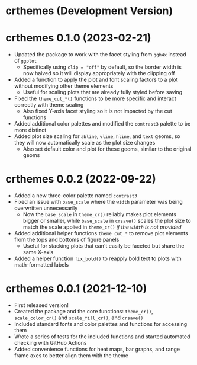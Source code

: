 # crthemes (Development Version)

# crthemes 0.1.0 (2023-02-21)

- Updated the package to work with the facet styling from `ggh4x` instead of `ggplot`
    - Specifically using `clip = "off"` by default, so the border width is now halved so it will display appropriately with the clipping off
- Added a function to apply the plot and font scaling factors to a plot without modifying other theme elements
    - Useful for scaling plots that are already fully styled before saving
- Fixed the `theme_cut_*()` functions to be more specific and interact correctly with theme scaling
    - Also fixed Y-axis facet styling so it is not impacted by the cut functions
- Added additional color palettes and modified the `contrast3` palette to be more distinct
- Added plot size scaling for `abline`, `vline`, `hline`, and `text` geoms, so they will now automatically scale as the plot size changes
    - Also set default color and plot for these geoms, similar to the original geoms

# crthemes 0.0.2 (2022-09-22)

- Added a new three-color palette named `contrast3`
- Fixed an issue with `base_scale` where the `width` parameter was being overwritten unnecessarily
    - Now the `base_scale` in `theme_cr()` reliably makes plot elements bigger or smaller, while `base_scale` in `crsave()` scales the plot size to match the scale applied in `theme_cr()` *if the `width` is not provided*
- Added additional helper functions `theme_cut_*` to remove plot elements from the tops and bottoms of figure panels
    - Useful for stacking plots that can't easily be faceted but share the same X-axis
- Added a helper function `fix_bold()` to reapply bold text to plots with math-formatted labels

# crthemes 0.0.1 (2021-12-10)

- First released version!
- Created the package and the core functions: `theme_cr()`, `scale_color_cr()` and `scale_fill_cr()`, and `crsave()`
- Included standard fonts and color palettes and functions for accessing them
- Wrote a series of tests for the included functions and started automated checking with GitHub Actions
- Added convenience functions for heat maps, bar graphs, and range frame axes to better align them with the theme
